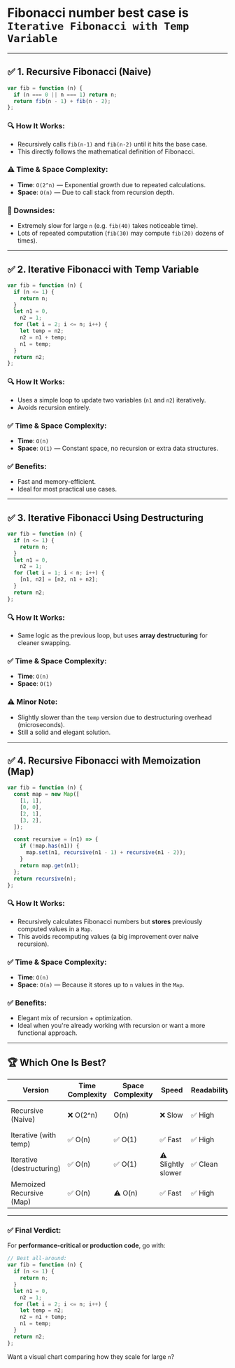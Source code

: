 # Fibonacci number best case is `Iterative Fibonacci with Temp Variable`

---

## ✅ 1. **Recursive Fibonacci (Naive)**

```js
var fib = function (n) {
  if (n === 0 || n === 1) return n;
  return fib(n - 1) + fib(n - 2);
};
```

### 🔍 How It Works:

- Recursively calls `fib(n-1)` and `fib(n-2)` until it hits the base case.
- This directly follows the mathematical definition of Fibonacci.

### ⚠️ Time & Space Complexity:

- **Time**: `O(2^n)` — Exponential growth due to repeated calculations.
- **Space**: `O(n)` — Due to call stack from recursion depth.

### 🚫 Downsides:

- Extremely slow for large `n` (e.g. `fib(40)` takes noticeable time).
- Lots of repeated computation (`fib(30)` may compute `fib(20)` dozens of times).

---

## ✅ 2. **Iterative Fibonacci with Temp Variable**

```js
var fib = function (n) {
  if (n <= 1) {
    return n;
  }
  let n1 = 0,
    n2 = 1;
  for (let i = 2; i <= n; i++) {
    let temp = n2;
    n2 = n1 + temp;
    n1 = temp;
  }
  return n2;
};
```

### 🔍 How It Works:

- Uses a simple loop to update two variables (`n1` and `n2`) iteratively.
- Avoids recursion entirely.

### ✅ Time & Space Complexity:

- **Time**: `O(n)`
- **Space**: `O(1)` — Constant space, no recursion or extra data structures.

### ✅ Benefits:

- Fast and memory-efficient.
- Ideal for most practical use cases.

---

## ✅ 3. **Iterative Fibonacci Using Destructuring**

```js
var fib = function (n) {
  if (n <= 1) {
    return n;
  }
  let n1 = 0,
    n2 = 1;
  for (let i = 1; i < n; i++) {
    [n1, n2] = [n2, n1 + n2];
  }
  return n2;
};
```

### 🔍 How It Works:

- Same logic as the previous loop, but uses **array destructuring** for cleaner swapping.

### ✅ Time & Space Complexity:

- **Time**: `O(n)`
- **Space**: `O(1)`

### ⚠️ Minor Note:

- Slightly slower than the `temp` version due to destructuring overhead (microseconds).
- Still a solid and elegant solution.

---

## ✅ 4. **Recursive Fibonacci with Memoization (Map)**

```js
var fib = function (n) {
  const map = new Map([
    [1, 1],
    [0, 0],
    [2, 1],
    [3, 2],
  ]);

  const recursive = (n1) => {
    if (!map.has(n1)) {
      map.set(n1, recursive(n1 - 1) + recursive(n1 - 2));
    }
    return map.get(n1);
  };
  return recursive(n);
};
```

### 🔍 How It Works:

- Recursively calculates Fibonacci numbers but **stores** previously computed values in a `Map`.
- This avoids recomputing values (a big improvement over naive recursion).

### ✅ Time & Space Complexity:

- **Time**: `O(n)`
- **Space**: `O(n)` — Because it stores up to `n` values in the `Map`.

### ✅ Benefits:

- Elegant mix of recursion + optimization.
- Ideal when you're already working with recursion or want a more functional approach.

---

## 🏆 **Which One Is Best?**

| Version                   | Time Complexity | Space Complexity | Speed              | Readability | Recommended Use                 |
| ------------------------- | --------------- | ---------------- | ------------------ | ----------- | ------------------------------- |
| Recursive (Naive)         | ❌ O(2^n)       | O(n)             | ❌ Slow            | ✅ High     | For teaching/concept only       |
| Iterative (with temp)     | ✅ O(n)         | ✅ O(1)          | ✅ Fast            | ✅ High     | ✅ Best for real-world use      |
| Iterative (destructuring) | ✅ O(n)         | ✅ O(1)          | ⚠️ Slightly slower | ✅ Clean    | Good if you like concise code   |
| Memoized Recursive (Map)  | ✅ O(n)         | ⚠️ O(n)          | ✅ Fast            | ✅ High     | Great if recursion is preferred |

---

### ✅ Final Verdict:

For **performance-critical or production code**, go with:

```js
// Best all-around:
var fib = function (n) {
  if (n <= 1) {
    return n;
  }
  let n1 = 0,
    n2 = 1;
  for (let i = 2; i <= n; i++) {
    let temp = n2;
    n2 = n1 + temp;
    n1 = temp;
  }
  return n2;
};
```

Want a visual chart comparing how they scale for large `n`?
